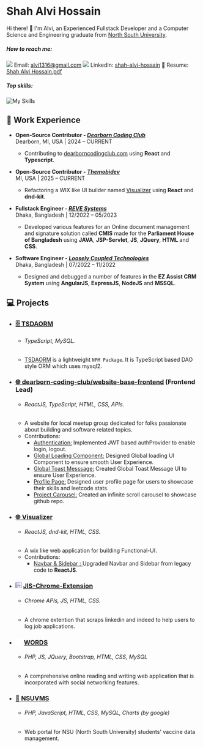 # Shah Alvi Hossain
Hi there! 👋 I'm Alvi, an Experienced Fullstack Developer and a Computer Science and Engineering graduate from [North South University](https://www.northsouth.edu/).

##### How to reach me:
<img src="./gmail.ico"/> Email: [alvi1316@gmail.com](mailto:alvi1316@gmail.com) <img src="./linkedin.ico"/> LinkedIn: [shah-alvi-hossain](https://www.linkedin.com/in/shah-alvi-hossain/)
📝 Resume: [Shah Alvi Hossain.pdf](./Shah-Alvi-Hossain.pdf)
##### Top skills:
![My Skills](https://go-skill-icons.vercel.app/api/icons?i=js,ts,react,express,nodejs,npm,jquery,java,php,mysql,github,html,css)

## 💼 Work Experience
- **Open-Source Contributor - *[Dearborn Coding Club](https://github.com/dearborn-coding-club)***<br/>
Dearborn, MI, USA | 2024 – CURRENT
    - Contributing to [dearborncodingclub.com](https://dearborncodingclub.com/) using **React** and **Typescript**. 

- **Open-Source Contributor - *[Themobidev](https://x.com/themobidev)***<br/>
MI, USA | 2025 – CURRENT
    - Refactoring a WIX like UI builder named [Visualizer](https://github.com/themobidev/visualizer) using **React** and **dnd-kit**. 

- **Fullstack Engineer - *[REVE Systems](https://www.revesoft.com/)***<br/>
Dhaka, Bangladesh | 12/2022 – 05/2023
    - Developed various features for an Online document management and signature solution called **CMIS** made for the **Parliament House of Bangladesh** using **JAVA**, **JSP-Servlet**, **JS**, **JQuery**, **HTML** and **CSS**.

- **Software Engineer - *[Loosely Coupled Technologies](https://www.looselycoupled.org/)***<br/>
Dhaka, Bangladesh | 07/2022 – 11/2022
    -  Designed and debugged a number of features in the **EZ Assist CRM System** using **AngularJS**, **ExpressJS**, **NodeJS** and **MSSQL**.

## 💻 Projects

- ### [🗄 TSDAORM](https://github.com/alvi1316/tsdaorm)
  - ###### TypeScript, MySQL. 
  - [TSDAORM](https://www.npmjs.com/package/tsdaorm) is a lightweight `NPM Package`. It is TypeScript based DAO style ORM which uses mysql2.
    
- ### [🌐 dearborn-coding-club/website-base-frontend](https://github.com/dearborn-coding-club/website-base-frontend) (Frontend Lead)
  - ###### ReactJS, TypeScript, HTML, CSS, APIs. 
  - A website for local meetup group dedicated for folks passionate about building and software related topics.
  - Contributions:
    - [Authentication:](https://github.com/dearborn-coding-club/website-base-frontend/pull/74/files) Implemented JWT based authProvider to enable login, logout.
    - [Global Loading Component:](https://github.com/dearborn-coding-club/website-base-frontend/pull/78) Designed Global loading UI Component to ensure smooth User Experience.
    - [Global Toast Messsage:](https://github.com/dearborn-coding-club/website-base-frontend/pull/79) Created Global Toast Message UI to ensure User Experience.
    - [Profile Page:](https://github.com/dearborn-coding-club/website-base-frontend/pull/84) Designed user profile page for users to showcase their skills and leetcode stats.
    - [Project Carousel:](https://github.com/dearborn-coding-club/website-base-frontend/pull/84) Created an infinite scroll carousel to showcase github repo.

- ### [🌐 Visualizer](https://github.com/themobidev/visualizer)
  - ###### ReactJS, dnd-kit, HTML, CSS.
  - A wix like web application for building Functional-UI.
  - Contributions:
    - [Navbar & Sidebar : ](https://github.com/themobidev/visualizer/pull/9) Upgraded Navbar and Sidebar from legacy code to **ReactJS**.
 
- ### <img src="./icon16.png"/> [JIS-Chrome-Extension](https://github.com/alvi1316/JIS-Chrome-Extension)
  - ###### Chrome APIs, JS, HTML, CSS.
  - A chrome extention that scraps linkedin and indeed to help users to log job applications.

- ### <img src="./words.png" style="border: 1px solid white;" /> [WORDS](https://github.com/alvi1316/Words)
    - ###### PHP, JS, JQuery, Bootstrap, HTML, CSS, MySQL
    - A comprehensive online reading and writing web application that is incorporated with social networking features.

- ### [💉 NSUVMS](https://github.com/alvi1316/CSE311)
    - ###### PHP, JavaScript, HTML, CSS, MySQL, Charts (by google)
    - Web portal for NSU (North South University) students' vaccine data management.
